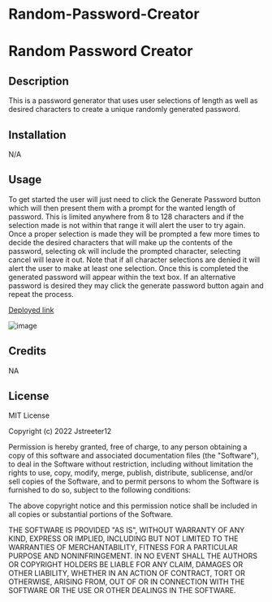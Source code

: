 # Random-Password-Creator

<H1>Random Password Creator</H1>

<H2>Description</H2>
This is a password generator that uses user selections of length as well as desired characters to create a unique randomly generated password.
<H2>Installation</H2>

N/A

<H2>Usage</H2>

To get started the user will just need to click the Generate Password button which will then present them with a prompt for the wanted length of password. This is limited anywhere from 8 to 128 characters and if the selection made is not within that range it will alert the user to try again. Once a proper selection is made they will be prompted a few more times to decide the desired characters that will make up the contents of the password, selecting ok will include the prompted character, selecting cancel will leave it out. Note that if all character selections are denied it will alert the user to make at least one selection. Once this is completed the generated password will appear within the text box. If an alternative password is desired they may click the generate password button again and repeat the process.

[Deployed link]()

![image](https://user-images.githubusercontent.com/110742112/196066773-08f8e3c1-effd-44df-84f2-e3ff1df9ff04.png)

<H2>Credits</H2>

NA

<H2>License</H2>

MIT License

Copyright (c) 2022 Jstreeter12

Permission is hereby granted, free of charge, to any person obtaining a copy
of this software and associated documentation files (the "Software"), to deal
in the Software without restriction, including without limitation the rights
to use, copy, modify, merge, publish, distribute, sublicense, and/or sell
copies of the Software, and to permit persons to whom the Software is
furnished to do so, subject to the following conditions:

The above copyright notice and this permission notice shall be included in all
copies or substantial portions of the Software.

THE SOFTWARE IS PROVIDED "AS IS", WITHOUT WARRANTY OF ANY KIND, EXPRESS OR
IMPLIED, INCLUDING BUT NOT LIMITED TO THE WARRANTIES OF MERCHANTABILITY,
FITNESS FOR A PARTICULAR PURPOSE AND NONINFRINGEMENT. IN NO EVENT SHALL THE
AUTHORS OR COPYRIGHT HOLDERS BE LIABLE FOR ANY CLAIM, DAMAGES OR OTHER
LIABILITY, WHETHER IN AN ACTION OF CONTRACT, TORT OR OTHERWISE, ARISING FROM,
OUT OF OR IN CONNECTION WITH THE SOFTWARE OR THE USE OR OTHER DEALINGS IN THE
SOFTWARE.

[def]: https://user-images.githubusercontent.com/110742112/196066833-017773cd-4913-491c-9f77-59e8f9c24d84.png
